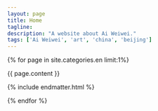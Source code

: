 ```yaml
---
layout: page
title: Home
tagline: 
description: "A website about Ai Weiwei."
tags: ['Ai Weiwei', 'art', 'china', 'beijing']
---
```


{% for page in site.categories.en limit:1%}

  {{ page.content }}
  
  {% include endmatter.html %}
	
{% endfor %}

